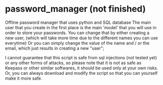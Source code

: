 # password_manager (not finished)
Offline password manager that uses python and SQL database 
The main user that you create in the first place is the main 'model' that you will use in order to store your passwords.
You can change that by either creating a new user, (which will take more time due to the different names you can use everytime)
Or you can simply change the value of the name and / or the email, which just results in creating a new "user";

I cannot guarantee that this script is safe from sql injections (not tested yet) or any other forms of attacks, so please note that it is not as safe as
Keepass or other similar softwares, it should be used only at your own risks. Or, you can always download and modify the script so that you can yourself make it more safe.
